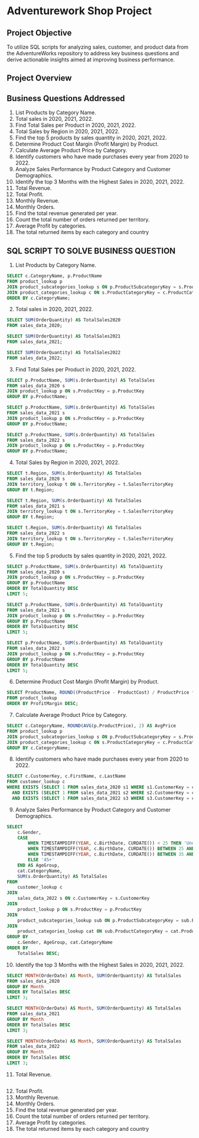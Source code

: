 # Adventurework Shop Project

## Project Objective
To utilize SQL scripts for analyzing sales, customer, and product data from the AdventureWorks repository to address key business questions and derive actionable insights aimed at improving business performance.

## Project Overview
## Business Questions Addressed
1. List Products by Category Name.
2. Total sales in 2020, 2021, 2022.
3. Find Total Sales per Product in 2020, 2021, 2022.
4. Total Sales by Region in 2020, 2021, 2022.
5. Find the top 5 products by sales quantity in 2020, 2021, 2022.
6. Determine Product Cost Margin (Profit Margin) by Product.
7. Calculate Average Product Price by Category.
8. Identify customers who have made purchases every year from 2020 to 2022.
9. Analyze Sales Performance by Product Category and Customer Demographics.
10. Identify the top 3 Months with the Highest Sales in 2020, 2021, 2022.
11. Total Revenue.
12. Total Profit.
13. Monthly Revenue.
14. Monthly Orders.
15. Find the total revenue generated per year.
16. Count the total number of orders returned per territory.
17. Average Profit by categories.
18. The total returned items by each category and country

## SQL SCRIPT TO SOLVE BUSINESS QUESTION

1. List Products by Category Name.
``` sql
SELECT c.CategoryName, p.ProductName
FROM product_lookup p
JOIN product_subcategories_lookup s ON p.ProductSubcategoryKey = s.ProductSubcategoryKey
JOIN product_categories_lookup c ON s.ProductCategoryKey = c.ProductCategoryKey
ORDER BY c.CategoryName;
```
2. Total sales in 2020, 2021, 2022.
``` sql
SELECT SUM(OrderQuantity) AS TotalSales2020
FROM sales_data_2020;

SELECT SUM(OrderQuantity) AS TotalSales2021
FROM sales_data_2021;

SELECT SUM(OrderQuantity) AS TotalSales2022
FROM sales_data_2022;
```
3. Find Total Sales per Product in 2020, 2021, 2022.
``` sql
SELECT p.ProductName, SUM(s.OrderQuantity) AS TotalSales
FROM sales_data_2020 s
JOIN product_lookup p ON s.ProductKey = p.ProductKey
GROUP BY p.ProductName;

SELECT p.ProductName, SUM(s.OrderQuantity) AS TotalSales
FROM sales_data_2021 s
JOIN product_lookup p ON s.ProductKey = p.ProductKey
GROUP BY p.ProductName;

SELECT p.ProductName, SUM(s.OrderQuantity) AS TotalSales
FROM sales_data_2022 s
JOIN product_lookup p ON s.ProductKey = p.ProductKey
GROUP BY p.ProductName;
```
4. Total Sales by Region in 2020, 2021, 2022.
``` sql
SELECT t.Region, SUM(s.OrderQuantity) AS TotalSales
FROM sales_data_2020 s
JOIN territory_lookup t ON s.TerritoryKey = t.SalesTerritoryKey
GROUP BY t.Region;

SELECT t.Region, SUM(s.OrderQuantity) AS TotalSales
FROM sales_data_2021 s
JOIN territory_lookup t ON s.TerritoryKey = t.SalesTerritoryKey
GROUP BY t.Region;

SELECT t.Region, SUM(s.OrderQuantity) AS TotalSales
FROM sales_data_2022 s
JOIN territory_lookup t ON s.TerritoryKey = t.SalesTerritoryKey
GROUP BY t.Region;
```
5. Find the top 5 products by sales quantity in 2020, 2021, 2022.
``` sql
SELECT p.ProductName, SUM(s.OrderQuantity) AS TotalQuantity 
FROM sales_data_2020 s 
JOIN product_lookup p ON s.ProductKey = p.ProductKey 
GROUP BY p.ProductName 
ORDER BY TotalQuantity DESC 
LIMIT 5;

SELECT p.ProductName, SUM(s.OrderQuantity) AS TotalQuantity 
FROM sales_data_2021 s 
JOIN product_lookup p ON s.ProductKey = p.ProductKey 
GROUP BY p.ProductName 
ORDER BY TotalQuantity DESC 
LIMIT 5;

SELECT p.ProductName, SUM(s.OrderQuantity) AS TotalQuantity 
FROM sales_data_2022 s 
JOIN product_lookup p ON s.ProductKey = p.ProductKey 
GROUP BY p.ProductName 
ORDER BY TotalQuantity DESC 
LIMIT 5;
```
6. Determine Product Cost Margin (Profit Margin) by Product.
``` sql
SELECT ProductName, ROUND((ProductPrice - ProductCost) / ProductPrice * 100 ,2) AS ProfitMargin
FROM product_lookup
ORDER BY ProfitMargin DESC;
```
7. Calculate Average Product Price by Category.
``` sql
SELECT c.CategoryName, ROUND(AVG(p.ProductPrice), 2) AS AvgPrice
FROM product_lookup p
JOIN product_subcategories_lookup s ON p.ProductSubcategoryKey = s.ProductSubcategoryKey
JOIN product_categories_lookup c ON s.ProductCategoryKey = c.ProductCategoryKey
GROUP BY c.CategoryName;
```
8. Identify customers who have made purchases every year from 2020 to 2022.
``` sql
SELECT c.CustomerKey, c.FirstName, c.LastName 
FROM customer_lookup c
WHERE EXISTS (SELECT 1 FROM sales_data_2020 s1 WHERE s1.CustomerKey = c.CustomerKey)
  AND EXISTS (SELECT 1 FROM sales_data_2021 s2 WHERE s2.CustomerKey = c.CustomerKey)
  AND EXISTS (SELECT 1 FROM sales_data_2022 s3 WHERE s3.CustomerKey = c.CustomerKey);
```
9. Analyze Sales Performance by Product Category and Customer Demographics.
``` sql
SELECT 
    c.Gender,
    CASE 
        WHEN TIMESTAMPDIFF(YEAR, c.BirthDate, CURDATE()) < 25 THEN 'Under 25'
        WHEN TIMESTAMPDIFF(YEAR, c.BirthDate, CURDATE()) BETWEEN 25 AND 34 THEN '25-34'
        WHEN TIMESTAMPDIFF(YEAR, c.BirthDate, CURDATE()) BETWEEN 35 AND 44 THEN '35-44'
        ELSE '45+'
    END AS AgeGroup,
    cat.CategoryName,
    SUM(s.OrderQuantity) AS TotalSales
FROM 
    customer_lookup c
JOIN 
    sales_data_2022 s ON c.CustomerKey = s.CustomerKey
JOIN 
    product_lookup p ON s.ProductKey = p.ProductKey
JOIN 
    product_subcategories_lookup sub ON p.ProductSubcategoryKey = sub.ProductSubcategoryKey
JOIN 
    product_categories_lookup cat ON sub.ProductCategoryKey = cat.ProductCategoryKey
GROUP BY 
    c.Gender, AgeGroup, cat.CategoryName
ORDER BY 
    TotalSales DESC;
``` 
10. Identify the top 3 Months with the Highest Sales in 2020, 2021, 2022.
``` sql
SELECT MONTH(OrderDate) AS Month, SUM(OrderQuantity) AS TotalSales
FROM sales_data_2020
GROUP BY Month
ORDER BY TotalSales DESC
LIMIT 3;

SELECT MONTH(OrderDate) AS Month, SUM(OrderQuantity) AS TotalSales
FROM sales_data_2021
GROUP BY Month
ORDER BY TotalSales DESC
LIMIT 3;

SELECT MONTH(OrderDate) AS Month, SUM(OrderQuantity) AS TotalSales
FROM sales_data_2022
GROUP BY Month
ORDER BY TotalSales DESC
LIMIT 3;
``` 
11. Total Revenue.
``` sql

``` 
12. Total Profit.
13. Monthly Revenue.
14. Monthly Orders.
15. Find the total revenue generated per year.
16. Count the total number of orders returned per territory.
17. Average Profit by categories.
18. The total returned items by each category and country
